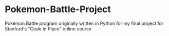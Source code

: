 # Pokemon-Battle-Project
Pokemon Battle program originally written in Python for my final project for Stanford's "Code in Place" online course
